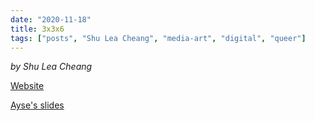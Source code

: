 ```yaml
---
date: "2020-11-18"
title: 3x3x6
tags: ["posts", "Shu Lea Cheang", "media-art", "digital", "queer"]
---
```

*by Shu Lea Cheang*

[Website](http://3x3x6.com/)

[Ayse's slides](https://docs.google.com/presentation/d/1cMeQS3MuzfSqfGKKoI-7sKyDa5NJ-07drmfGTRJkGfM/edit#slide=id.gab43cedd90_0_128)
